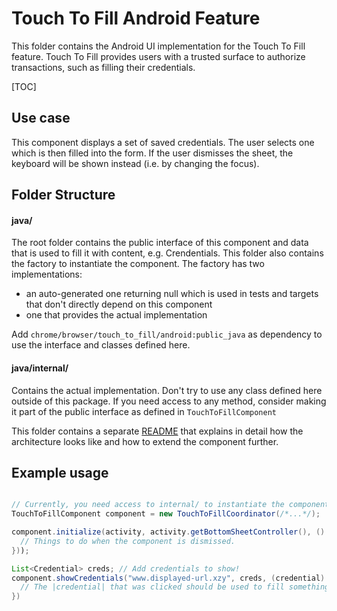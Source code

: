 # Touch To Fill Android Feature

This folder contains the Android UI implementation for the Touch To Fill
feature. Touch To Fill provides users with a trusted surface to authorize
transactions, such as filling their credentials.

[TOC]

## Use case

This component displays a set of saved credentials. The user selects one which
is then filled into the form. If the user dismisses the sheet, the keyboard
will be shown instead (i.e. by changing the focus).


## Folder Structure

#### java/

The root folder contains the public interface of this component and data that is
used to fill it with content, e.g. Crendentials. This folder also contains the
factory to instantiate the component. The factory has two implementations:

* an auto-generated one returning null which is used in tests and targets that
  don't directly depend on this component
* one that provides the actual implementation

Add `chrome/browser/touch_to_fill/android:public_java` as dependency to use the
interface and classes defined here.

#### java/internal/

Contains the actual implementation. Don't try to use any class defined here
outside of this package. If you need access to any method, consider making it
part of the public interface as defined in `TouchToFillComponent`

This folder contains a separate [README](internal/README.md) that explains in
detail how the architecture looks like and how to extend the component further.


## Example usage

``` java

// Currently, you need access to internal/ to instantiate the component:
TouchToFillComponent component = new TouchToFillCoordinator(/*...*/);

component.initialize(activity, activity.getBottomSheetController(), () -> {
  // Things to do when the component is dismissed.
}));

List<Credential> creds; // Add credentials to show!
component.showCredentials("www.displayed-url.xzy", creds, (credential) -> {
  // The |credential| that was clicked should be used to fill something now.
})

```
